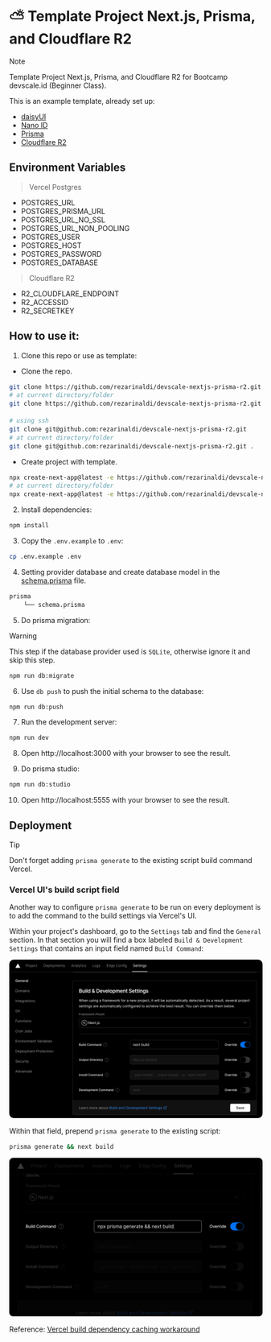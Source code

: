 # ⛅ Template Project Next.js, Prisma, and Cloudflare R2

> [!NOTE]
> Template Project Next.js, Prisma, and Cloudflare R2 for Bootcamp devscale.id (Beginner Class).

This is an example template, already set up:

- [daisyUI](https://daisyui.com/)
- [Nano ID](https://www.npmjs.com/package/nanoid)
- [Prisma](https://prisma.io/)
- [Cloudflare R2](https://www.cloudflare.com/developer-platform/r2/)

## Environment Variables

> Vercel Postgres

- POSTGRES_URL
- POSTGRES_PRISMA_URL
- POSTGRES_URL_NO_SSL
- POSTGRES_URL_NON_POOLING
- POSTGRES_USER
- POSTGRES_HOST
- POSTGRES_PASSWORD
- POSTGRES_DATABASE

> Cloudflare R2

- R2_CLOUDFLARE_ENDPOINT
- R2_ACCESSID
- R2_SECRETKEY

## How to use it:

1. Clone this repo or use as template:

- Clone the repo.

```bash
git clone https://github.com/rezarinaldi/devscale-nextjs-prisma-r2.git
# at current directory/folder
git clone https://github.com/rezarinaldi/devscale-nextjs-prisma-r2.git .

# using ssh
git clone git@github.com:rezarinaldi/devscale-nextjs-prisma-r2.git
# at current directory/folder
git clone git@github.com:rezarinaldi/devscale-nextjs-prisma-r2.git .
```

- Create project with template.

```bash
npx create-next-app@latest -e https://github.com/rezarinaldi/devscale-nextjs-prisma-r2
# at current directory/folder
npx create-next-app@latest -e https://github.com/rezarinaldi/devscale-nextjs-prisma-r2 .
```

2. Install dependencies:

```bash
npm install
```

3. Copy the `.env.example` to `.env`:

```bash
cp .env.example .env
```

4. Setting provider database and create database model in the [schema.prisma](./prisma/schema.prisma) file.

```bash
prisma
    └── schema.prisma
```

5. Do prisma migration:

> [!WARNING]
> This step if the database provider used is `SQLite`, otherwise ignore it and skip this step.

```bash
npm run db:migrate
```

6. Use `db push` to push the initial schema to the database:

```bash
npm run db:push
```

7. Run the development server:

```bash
npm run dev
```

8. Open http://localhost:3000 with your browser to see the result.

9. Do prisma studio:

```bash
npm run db:studio
```

10. Open http://localhost:5555 with your browser to see the result.

## Deployment

> [!TIP]
> Don't forget adding `prisma generate` to the existing script build command Vercel.

### Vercel UI's build script field

Another way to configure `prisma generate` to be run on every deployment is to add the command to the build settings via Vercel's UI.

Within your project's dashboard, go to the `Settings` tab and find the `General` section. In that section you will find a box labeled `Build & Development Settings` that contains an input field named `Build Command`:

![build-command-1](public/readme/vercel-ui-build-command.png)

Within that field, prepend `prisma generate` to the existing script:

```bash
prisma generate && next build
```

![build-command-2](public/readme/vercel-ui-build-command-filled.png)

Reference: [Vercel build dependency caching workaround](https://www.prisma.io/docs/orm/more/help-and-troubleshooting/help-articles/vercel-caching-issue)
